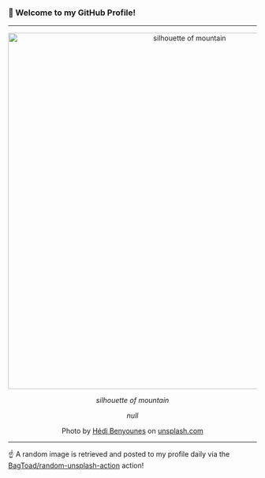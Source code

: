 ### 👋 Welcome to my GitHub Profile!

----

<div align="center">
  <img width="720" src="https://images.unsplash.com/photo-1531845046455-0a8cdda61382?crop=entropy&cs=tinysrgb&fit=max&fm=jpg&ixid=M3w1NTI0OTR8MHwxfHJhbmRvbXx8fHx8fHx8fDE3MzU4ODQ3NTd8&ixlib=rb-4.0.3&q=80&w=1080" alt="silhouette of mountain">
  
  <em>silhouette of mountain</em>
  
  <em>null</em>
  
  Photo by [Hédi Benyounes](https://graphikh.blogspot.com/) on [unsplash.com](https://unsplash.com/)
</div>

----

☝️ A random image is retrieved and posted to my profile daily via the [BagToad/random-unsplash-action](https://github.com/BagToad/random-unsplash-action) action!
